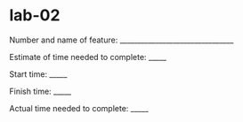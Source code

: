 # lab-02

Number and name of feature: ________________________________

Estimate of time needed to complete: _____

Start time: _____

Finish time: _____

Actual time needed to complete: _____